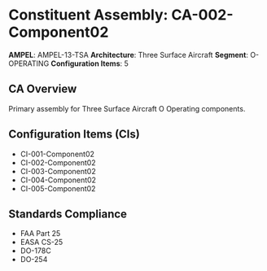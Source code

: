 # Constituent Assembly: CA-002-Component02

**AMPEL**: AMPEL-13-TSA
**Architecture**: Three Surface Aircraft
**Segment**: O-OPERATING
**Configuration Items**: 5

## CA Overview
Primary assembly for Three Surface Aircraft O Operating components.

## Configuration Items (CIs)
- CI-001-Component02
- CI-002-Component02
- CI-003-Component02
- CI-004-Component02
- CI-005-Component02

## Standards Compliance
- FAA Part 25
- EASA CS-25
- DO-178C
- DO-254

